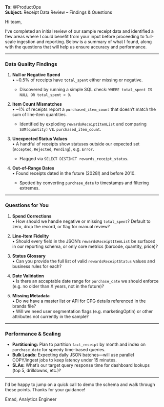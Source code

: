 **To:** @ProductOps  
**Subject:** Receipt Data Review – Findings & Questions

Hi team,

I’ve completed an initial review of our sample receipt data and identified a few areas where I could benefit from your input before proceeding to full-scale ingestion and reporting. Below is a summary of what I found, along with the questions that will help us ensure accuracy and performance.

---

### Data Quality Findings
1. **Null or Negative Spend**  
   • ~0.5% of receipts have `total_spent` either missing or negative.  
   - Discovered by running a simple SQL check: `WHERE total_spent IS NULL OR total_spent < 0`.

2. **Item Count Mismatches**  
   • ~1% of receipts report a `purchased_item_count` that doesn’t match the sum of line‐item quantities.  
   - Identified by exploding `rewardsReceiptItemList` and comparing `SUM(quantity)` vs. `purchased_item_count`.

3. **Unexpected Status Values**  
   • A handful of receipts show statuses outside our expected set (`Accepted`, `Rejected`, `Pending`), e.g. `Error`.  
   - Flagged via `SELECT DISTINCT rewards_receipt_status`.

4. **Out-of-Range Dates**  
   • Found receipts dated in the future (2028!) and before 2010.  
   - Spotted by converting `purchase_date` to timestamps and filtering extremes.

---

### Questions for You
1. **Spend Corrections**  
   • How should we handle negative or missing `total_spent`? Default to zero, drop the record, or flag for manual review?

2. **Line-Item Fidelity**  
   • Should every field in the JSON’s `rewardsReceiptItemList` be surfaced in our reporting schema, or only core metrics (barcode, quantity, price)?

3. **Status Glossary**  
   • Can you provide the full list of valid `rewardsReceiptStatus` values and business rules for each?

4. **Date Validation**  
   • Is there an acceptable date range for `purchase_date` we should enforce (e.g. no older than X years, not in the future)?

5. **Missing Metadata**  
   • Do we have a master list or API for CPG details referenced in the brands file?  
   • Will we need user segmentation flags (e.g. marketingOptIn) or other attributes not currently in the sample?

---

### Performance & Scaling
- **Partitioning:** Plan to partition `fact_receipt` by month and index on `purchase_date` for speedy time-based queries.  
- **Bulk Loads:** Expecting daily JSON batches—will use parallel COPY/ingest jobs to keep latency under 15 minutes.  
- **SLAs:** What’s our target query response time for dashboard lookups (top 5, drilldowns, etc.)?

---

I'd be happy to jump on a quick call to demo the schema and walk through these points. Thanks for your guidance!

Emad, 
Analytics Engineer  
